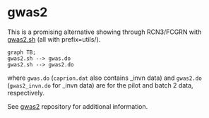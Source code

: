 # gwas2

This is a promising alternative showing through RCN3/FCGRN with [gwas2.sh](utils/gwas2.sh) (all with prefix=utils/).

```mermaid
graph TB;
gwas2.sh --> gwas.do
gwas2.sh --> gwas2.do
```

where `gwas.do` (`caprion.dat` also contains _invn data) and `gwas2.do` (`gwas2_invn.do` for _invn data) are for the pilot and batch 2 data, respectively.

See [gwas2](https://jinghuazhao.github.io/gwas2/) repository for additional information.

